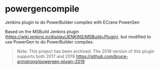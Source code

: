 # powergencompile
Jenkins plugin to do PowerBuilder compiles with ECrane PowerGen

Based on the MSBuild Jenkins plugin (https://wiki.jenkins.io/display/JENKINS/MSBuild+Plugin), but modified to use PowerGen to do PowerBuilder compiles.

 > Note: This project has been archived. The 2019 version of this plugin supports both 2017 and 2019
 > https://github.com/bruce-armstrong/powergen-plugin-2019 

